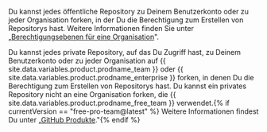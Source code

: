 Du kannst jedes öffentliche Repository zu Deinem Benutzerkonto oder zu jeder Organisation forken, in der Du die Berechtigung zum Erstellen von Repositorys hast. Weitere Informationen finden Sie unter „[Berechtigungsebenen für eine Organisation](/articles/permission-levels-for-an-organization)".

Du kannst jedes private Repository, auf das Du Zugriff hast, zu Deinem Benutzerkonto oder zu jeder Organisation auf {{ site.data.variables.product.prodname_team }} oder {{ site.data.variables.product.prodname_enterprise }} forken, in denen Du die Berechtigung zum Erstellen von Repositorys hast. Du kannst ein privates Repository nicht an eine Organisation forken, die {{ site.data.variables.product.prodname_free_team }} verwendet.{% if currentVersion == "free-pro-team@latest" %} Weitere Informationen findest Du unter „[GitHub Produkte](/articles/githubs-products)."{% endif %}
